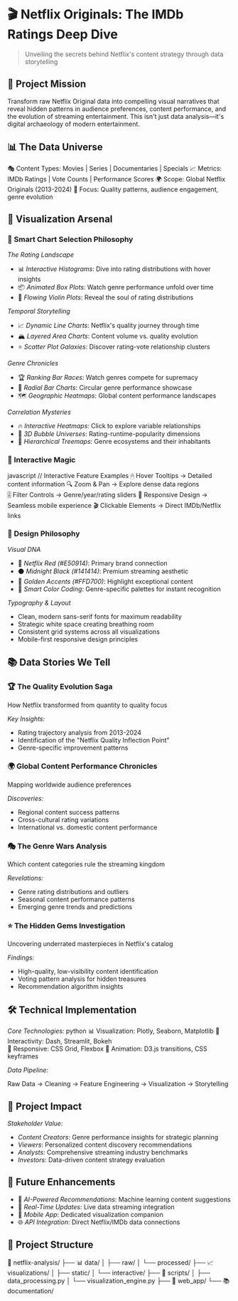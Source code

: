 # 🎬 Netflix Originals: The IMDb Ratings Deep Dive

> Unveiling the secrets behind Netflix's content strategy through data storytelling

## 🚀 Project Mission

Transform raw Netflix Original data into compelling visual narratives that reveal hidden patterns in audience preferences, content performance, and the evolution of streaming entertainment. This isn't just data analysis—it's digital archaeology of modern entertainment.

## 📊 The Data Universe


🎭 Content Types: Movies | Series | Documentaries | Specials
📈 Metrics: IMDb Ratings | Vote Counts | Performance Scores
🌍 Scope: Global Netflix Originals (2013-2024)
🎯 Focus: Quality patterns, audience engagement, genre evolution


## 🎨 Visualization Arsenal

### 🧠 Smart Chart Selection Philosophy

*The Rating Landscape*
- 📊 *Interactive Histograms*: Dive into rating distributions with hover insights
- 📦 *Animated Box Plots*: Watch genre performance unfold over time
- 🌊 *Flowing Violin Plots*: Reveal the soul of rating distributions

*Temporal Storytelling*
- 📈 *Dynamic Line Charts*: Netflix's quality journey through time
- 🏔 *Layered Area Charts*: Content volume vs. quality evolution
- ⭐ *Scatter Plot Galaxies*: Discover rating-vote relationship clusters

*Genre Chronicles*
- 🏆 *Ranking Bar Races*: Watch genres compete for supremacy
- 🎯 *Radial Bar Charts*: Circular genre performance showcase
- 🗺 *Geographic Heatmaps*: Global content performance landscapes

*Correlation Mysteries*
- 🔥 *Interactive Heatmaps*: Click to explore variable relationships
- 💫 *3D Bubble Universes*: Rating-runtime-popularity dimensions
- 🌳 *Hierarchical Treemaps*: Genre ecosystems and their inhabitants

### 🎪 Interactive Magic

javascript
// Interactive Feature Examples
🖱 Hover Tooltips → Detailed content information
🔍 Zoom & Pan → Explore dense data regions  
🎚 Filter Controls → Genre/year/rating sliders
📱 Responsive Design → Seamless mobile experience
🎬 Clickable Elements → Direct IMDb/Netflix links


### 🎨 Design Philosophy

*Visual DNA*
- 🔴 *Netflix Red (#E50914)*: Primary brand connection
- ⚫ *Midnight Black (#141414)*: Premium streaming aesthetic  
- 🌟 *Golden Accents (#FFD700)*: Highlight exceptional content
- 🌈 *Smart Color Coding*: Genre-specific palettes for instant recognition

*Typography & Layout*
- Clean, modern sans-serif fonts for maximum readability
- Strategic white space creating breathing room
- Consistent grid systems across all visualizations
- Mobile-first responsive design principles

## 📚 Data Stories We Tell

### 🏆 The Quality Evolution Saga
How Netflix transformed from quantity to quality focus

*Key Insights:*
- Rating trajectory analysis from 2013-2024
- Identification of the "Netflix Quality Inflection Point"
- Genre-specific improvement patterns

### 🌍 Global Content Performance Chronicles  
Mapping worldwide audience preferences

*Discoveries:*
- Regional content success patterns
- Cross-cultural rating variations
- International vs. domestic content performance

### 🎭 The Genre Wars Analysis
Which content categories rule the streaming kingdom

*Revelations:*
- Genre rating distributions and outliers
- Seasonal content performance patterns
- Emerging genre trends and predictions

### ⭐ The Hidden Gems Investigation
Uncovering underrated masterpieces in Netflix's catalog

*Findings:*
- High-quality, low-visibility content identification
- Voting pattern analysis for hidden treasures
- Recommendation algorithm insights

## 🛠 Technical Implementation

*Core Technologies:*
python
📊 Visualization: Plotly, Seaborn, Matplotlib
🔄 Interactivity: Dash, Streamlit, Bokeh  
📱 Responsive: CSS Grid, Flexbox
🎨 Animation: D3.js transitions, CSS keyframes


*Data Pipeline:*

Raw Data → Cleaning → Feature Engineering → Visualization → Storytelling


## 🎯 Project Impact

*Stakeholder Value:*
- *Content Creators*: Genre performance insights for strategic planning
- *Viewers*: Personalized content discovery recommendations  
- *Analysts*: Comprehensive streaming industry benchmarks
- *Investors*: Data-driven content strategy evaluation

## 🚀 Future Enhancements

- 🤖 *AI-Powered Recommendations*: Machine learning content suggestions
- 🔄 *Real-Time Updates*: Live data streaming integration
- 📱 *Mobile App*: Dedicated visualization companion
- 🌐 *API Integration*: Direct Netflix/IMDb data connections

## 📖 Project Structure


📁 netflix-analysis/
├── 📊 data/
│   ├── raw/
│   └── processed/
├── 📈 visualizations/
│   ├── static/
│   └── interactive/
├── 🔧 scripts/
│   ├── data_processing.py
│   └── visualization_engine.py
├── 📱 web_app/
└── 📚 documentation/


